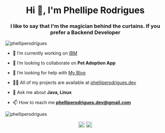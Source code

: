 <h1 align="center">Hi 👋, I'm Phellipe Rodrigues</h1>
<h3 align="center">I like to say that I'm the magician behind the curtains. If you prefer a Backend Developer</h3>
<p align="left"> <img src="https://komarev.com/ghpvc/?username=phelliperodrigues" alt="phelliperodrigues" /> </p>

- 🔭 I’m currently working on [IBM](https://www.ibm.com/br-pt)

- 👯 I’m looking to collaborate on **Pet Adoption App**

- 🤔 I’m looking for help with [My Blog](http://blog.phelliperodrigued.dev)

- 👨‍💻 All of my projects are available at [phelliperodrigues.dev](httpś://www.phelliperodrigues.dev)

- 💬 Ask me about **Java, Linux**

- 📫 How to reach me **phelliperodrigues.dev@gmail.com**
<p> <img src="https://github-readme-stats.vercel.app/api?username=phelliperodrigues&show_icons=true" alt="phelliperodrigues" /> </p>
<p align="center">
<a href="https://linkedin.com/in/phelliperodrigues" target="blank"><img align="center" src="https://cdn.jsdelivr.net/npm/simple-icons@3.0.1/icons/linkedin.svg" alt="phelliperodrigues" height="20" width="20" /></a>
<a href="https://stackoverflow.com/phelliperodrigues" target="blank"><img align="center" src="https://cdn.jsdelivr.net/npm/simple-icons@3.0.1/icons/stackoverflow.svg" alt="phelliperodrigues" height="20" width="20" /></a>
</p>
